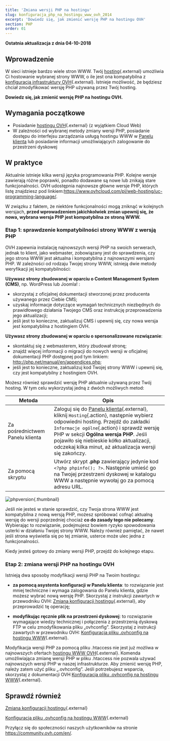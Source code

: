 ```yaml
---
title: 'Zmiana wersji PHP na hostingu'
slug: konfiguracja_php_na_hostingu_www_ovh_2014
excerpt: 'Dowiedz się, jak zmienić wersję PHP na hostingu OVH'
section: PHP
order: 01
---
```


**Ostatnia aktualizacja z dnia 04-10-2018**

## Wprowadzenie 

W sieci istnieje bardzo wiele stron WWW. Twój [hosting](https://www.ovhcloud.com/pl/web-hosting/){.external} umożliwia Ci hostowanie wybranej strony WWW, o ile jest ona kompatybilna z [konfiguracją infrastruktury OVH](https://webhosting-infos.hosting.ovh.net){.external}. Istnieje możliwość, że będziesz chciał zmodyfikować wersję PHP używaną przez Twój hosting.

**Dowiedz się, jak zmienić wersję PHP na hostingu OVH.**

## Wymagania początkowe

- Posiadanie [hostingu OVH](https://www.ovhcloud.com/pl/web-hosting/){.external} (z wyjątkiem Cloud Web)
- W zależności od wybranej metody zmiany wersji PHP, posiadanie dostępu do interfejsu zarządzania usługą hostingu WWW w [Panelu klienta](https://www.ovh.com/auth/?action=gotomanager&from=https://www.ovh.pl/&ovhSubsidiary=pl) lub posiadanie informacji umożliwiających zalogowanie do przestrzeni dyskowej 

## W praktyce

Aktualnie istnieje kilka wersji języka programowania PHP. Kolejne wersje zawierają różne poprawki, ponadto dodawane są nowe lub znikają stare funkcjonalności. OVH udostępnia najnowsze główne wersje PHP, których listę znajdziesz pod linkiem:<https://www.ovhcloud.com/pl/web-hosting/uc-programming-language/>. 

W związku z faktem, że niektóre funkcjonalności mogą zniknąć w kolejnych wersjach, **przed wprowadzeniem jakichkolwiek zmian upewnij się, że nowa, wybrana wersja PHP jest kompatybilna ze stroną WWW.**

### Etap 1: sprawdzenie kompatybilności strony WWW z wersją PHP

OVH zapewnia instalację najnowszych wersji PHP na swoich serwerach, jednak to klient, jako webmaster, zobowiązany jest do sprawdzenia, czy jego strona WWW jest aktualna i kompatybilna z najnowszymi wersjami PHP. W zależności od rodzaju Twojej strony WWW, istnieją dwie metody weryfikacji jej kompatybilności:

**Używasz strony zbudowanej w oparciu o Content Management System (CMS)**, np. WordPress lub Joomla! : 

- skorzystaj z oficjalnej dokumentacji stworzonej przez producenta używanego przez Ciebie CMS; 
- uzyskaj informacje dotyczące wymagań technicznych niezbędnych do prawidłowego działania Twojego CMS oraz instrukcję przeprowadzenia jego aktualizacji;
- jeśli jest to konieczne, zaktualizuj CMS i upewnij się, czy nowa wersja jest kompatybilna z hostingiem OVH.

**Używasz strony zbudowanej w oparciu o spersonalizowane rozwiązanie**: 

- skontaktuj się z webmasterem, który zbudował stronę;
- znajdź więcej informacji o migracji do nowych wersji w oficjalnej dokumentacji PHP dostępnej pod tym linkiem: <http://php.net/manual/en/appendices.php>;
- jeśli jest to konieczne, zaktualizuj kod Twojej strony WWW i upewnij się, czy jest kompatybilny z hostingiem OVH.

Możesz również sprawdzić wersję PHP aktualnie używaną przez Twój hosting. W tym celu wykorzystaj jedną z dwóch możliwych metod: 

|Metoda|Opis |
|---|---|
|Za pośrednictwem Panelu klienta|Zaloguj się do [Panelu klienta](https://www.ovh.com/auth/?action=gotomanager&from=https://www.ovh.pl/&ovhSubsidiary=pl){.external}, kliknij `Hosting`{.action}, następnie wybierz odpowiedni hosting. Przejdź do zakładki `Informacje ogólne`{.action} i sprawdź wersję PHP w sekcji **Ogólna wersja PHP**. Jeśli pojawiło się niebieskie kółko aktualizacji, odczekaj kilka minut, aż aktualizacja wersji się zakończy.|
|Za pomocą skryptu|Utwórz skrypt **.php** zawierający jedynie kod `<?php phpinfo(); ?>`. Następnie umieść go na Twojej przestrzeni dyskowej w katalogu WWW a następnie wywołaj go za pomocą adresu URL.|

![phpversion](images/change-php-version-step1.png){.thumbnail}

Jeśli nie jesteś w stanie sprawdzić, czy Twoja strona WWW jest kompatybilna z nową wersją PHP, możesz spróbować cofnąć aktualną wersję do wersji poprzedniej chociaż **co do zasady tego nie polecamy**. Wybierając to rozwiązanie, podejmujesz bowiem ryzyko spowodowania usterki w działaniu Twojej strony WWW. Należy również pamiętać, że nawet jeśli strona wyświetla się po tej zmianie, usterce może ulec jedna z funkcjonalności. 

Kiedy jesteś gotowy do zmiany wersji PHP, przejdź do kolejnego etapu.

### Etap 2: zmiana wersji PHP na hostingu OVH

Istnieją dwa sposoby modyfikacji wersji PHP na Twoim hostingu:

- **za pomocą asystenta konfiguracji w Panelu klienta**: to rozwiązanie jest mniej techniczne i wymaga zalogowania do Panelu klienta, gdzie możesz wybrać nową wersję PHP. Skorzystaj z instrukcji zawartych w przewodniku OVH: [Zmiana konfiguracji hostingu](https://docs.ovh.com/pl/hosting/zmiana_srodowiska_uruchomieniowego_dla_hostingu_www/){.external}, aby przeprowadzić tę operację;

- **modyfikując ręcznie plik na przestrzeni dyskowej**: to rozwiązanie wymagające wiedzy technicznej i połączenia z przestrzenią dyskową FTP w celu zmodyfikowania pliku „ovhconfig”. Skorzystaj z instrukcji zawartych w przewodniku OVH: [Konfiguracja pliku .ovhconfig na hostingu WWW](https://docs.ovh.com/pl/hosting/konfiguracja-pliku-ovhconfig/){.external}.

Modyfikacja wersji PHP za pomocą pliku .htaccess nie jest już możliwa w najnowszych ofertach [hostingu WWW OVH](https://www.ovhcloud.com/pl/web-hosting//){.external}. Komenda umożliwiająca zmianę wersji PHP w pliku .htaccess nie pozwala używać najnowszych wersji PHP w naszej infrastrukturze. Aby zmienić wersję PHP, należy zatem użyć pliku „.ovhconfig”. Jeśli potrzebujesz wsparcia, skorzystaj z dokumentacji OVH [Konfiguracja pliku .ovhconfig na hostingu WWW](https://docs.ovh.com/pl/hosting/konfiguracja-pliku-ovhconfig/){.external}.

## Sprawdź również

[Zmiana konfiguracji hostingu](https://docs.ovh.com/pl/hosting/zmiana_srodowiska_uruchomieniowego_dla_hostingu_www/){.external}

[Konfiguracja pliku .ovhconfig na hostingu WWW](https://docs.ovh.com/pl/hosting/konfiguracja-pliku-ovhconfig/){.external}

Przyłącz się do społeczności naszych użytkowników na stronie <https://community.ovh.com/en/>.